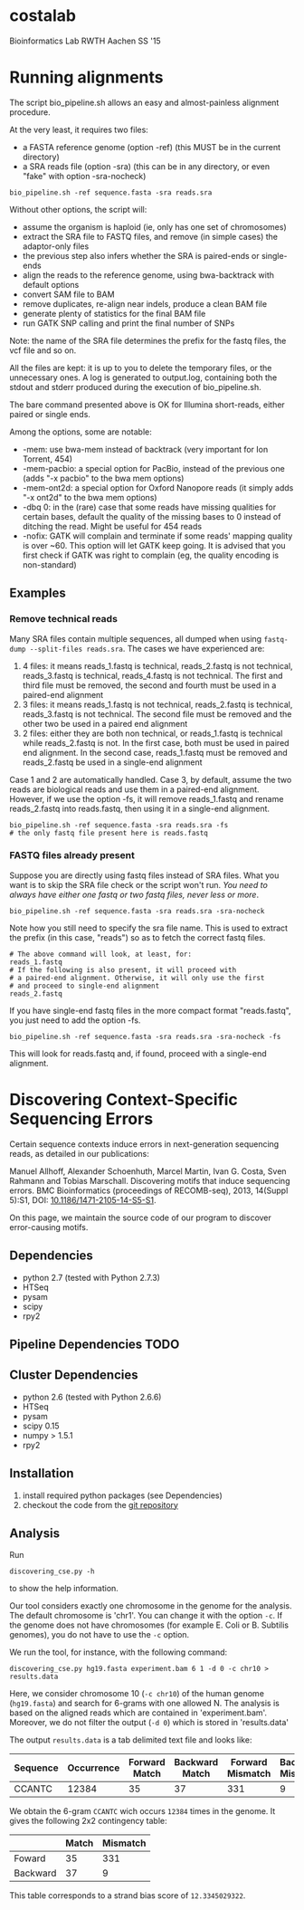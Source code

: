 # costalab
Bioinformatics Lab RWTH Aachen SS '15

# Running alignments

The script bio_pipeline.sh allows an easy and almost-painless alignment procedure.

At the very least, it requires two files:

 * a FASTA reference genome (option -ref) (this MUST be in the current directory)
 * a SRA reads file (option -sra) (this can be in any directory, or even "fake" with option -sra-nocheck)

```
bio_pipeline.sh -ref sequence.fasta -sra reads.sra
```

Without other options, the script will:

 * assume the organism is haploid (ie, only has one set of chromosomes)
 * extract the SRA file to FASTQ files, and remove (in simple cases) the adaptor-only files
  * the previous step also infers whether the SRA is paired-ends or single-ends
 * align the reads to the reference genome, using bwa-backtrack with default options
 * convert SAM file to BAM
 * remove duplicates, re-align near indels, produce a clean BAM file
 * generate plenty of statistics for the final BAM file
 * run GATK SNP calling and print the final number of SNPs

Note: the name of the SRA file determines the prefix for the fastq files, the vcf file and so on.

All the files are kept: it is up to you to delete the temporary files, or the unnecessary ones. A log is generated to output.log, containing both the stdout and stderr produced during the execution of bio_pipeline.sh.

The bare command presented above is OK for Illumina short-reads, either paired or single ends.

Among the options, some are notable:

 * -mem: use bwa-mem instead of backtrack (very important for Ion Torrent, 454)
 * -mem-pacbio: a special option for PacBio, instead of the previous one (adds "-x pacbio" to the bwa mem options)
 * -mem-ont2d: a special option for Oxford Nanopore reads (it simply adds "-x ont2d" to the bwa mem options)
 * -dbq 0: in the (rare) case that some reads have missing qualities for certain bases, default the quality of the missing bases to 0 instead of ditching the read. Might be useful for 454 reads
 * -nofix: GATK will complain and terminate if some reads' mapping quality is over ~60. This option will let GATK keep going. It is advised that you first check if GATK was right to complain (eg, the quality encoding is non-standard)

## Examples

### Remove technical reads

Many SRA files contain multiple sequences, all dumped when using ```fastq-dump --split-files reads.sra```. The cases we have experienced are:

1. 4 files: it means reads_1.fastq is technical, reads_2.fastq is not technical, reads_3.fastq is technical, reads_4.fastq is not technical. The first and third file must be removed, the second and fourth must be used in a paired-end alignment
2. 3 files: it means reads_1.fastq is not technical, reads_2.fastq is technical, reads_3.fastq is not technical. The second file must be removed and the other two be used in a paired end alignment
3. 2 files: either they are both non technical, or reads_1.fastq is technical while reads_2.fastq is not. In the first case, both must be used in paired end alignment. In the second case, reads_1.fastq must be removed and reads_2.fastq be used in a single-end alignment

Case 1 and 2 are automatically handled. Case 3, by default, assume the two reads are biological reads and use them in a paired-end alignment. However, if we use the option -fs, it will remove reads_1.fastq and rename reads_2.fastq into reads.fastq, then using it in a single-end alignment.

```
bio_pipeline.sh -ref sequence.fasta -sra reads.sra -fs
# the only fastq file present here is reads.fastq
```

### FASTQ files already present

Suppose you are directly using fastq files instead of SRA files. What you want is to skip the SRA file check or the script won't run. *You need to always have either one fastq or two fastq files, never less or more*.

```
bio_pipeline.sh -ref sequence.fasta -sra reads.sra -sra-nocheck
```

Note how you still need to specify the sra file name. This is used to extract the prefix (in this case, "reads") so as to fetch the correct fastq files.

```
# The above command will look, at least, for:
reads_1.fastq
# If the following is also present, it will proceed with
# a paired-end alignment. Otherwise, it will only use the first
# and proceed to single-end alignment
reads_2.fastq
```

If you have single-end fastq files in the more compact format "reads.fastq", you just need to add the option -fs.

```
bio_pipeline.sh -ref sequence.fasta -sra reads.sra -sra-nocheck -fs
```

This will look for reads.fastq and, if found, proceed with a single-end alignment.

# Discovering Context-Specific Sequencing Errors

Certain sequence contexts induce errors in next-generation sequencing reads, as detailed in our publications:

Manuel Allhoff, Alexander Schoenhuth, Marcel Martin, Ivan G. Costa, Sven Rahmann and Tobias Marschall. Discovering motifs that induce sequencing errors. BMC Bioinformatics (proceedings of RECOMB-seq), 2013, 14(Suppl 5):S1, DOI: [10.1186/1471-2105-14-S5-S1](http://dx.doi.org/10.1186/1471-2105-14-S5-S1).

On this page, we maintain the source code of our program to discover error-causing motifs.

## Dependencies

 * python 2.7 (tested with Python 2.7.3)
 * HTSeq
 * pysam
 * scipy
 * rpy2 

## Pipeline Dependencies TODO
## Cluster Dependencies

 * python 2.6 (tested with Python 2.6.6)
 * HTSeq
 * pysam
 * scipy 0.15
 * numpy > 1.5.1
 * rpy2 

## Installation

 1. install required python packages (see Dependencies)
 2. checkout the code from the [git repository](https://github.com/zbarni/costalab.git)

## Analysis

Run

```
discovering_cse.py -h
```

to show the help information.

Our tool considers exactly one chromosome in the genome for the analysis. The default chromosome is 'chr1'. You can change it with the option `-c`. If the genome does not have chromosomes (for example E. Coli or B. Subtilis genomes), you do not have to use the `-c` option.

We run the tool, for instance, with the following command:

```
discovering_cse.py hg19.fasta experiment.bam 6 1 -d 0 -c chr10 > results.data
```

Here, we consider chromosome 10 (`-c chr10`) of the human genome (`hg19.fasta`) and search for 6-grams with one allowed N. The analysis is based on the aligned reads which are contained in 'experiment.bam'. Moreover, we do not filter the output (`-d 0`) which is stored in 'results.data'

The output `results.data` is a tab delimited text file and looks like:


| Sequence | Occurrence | Forward Match | Backward Match | Forward Mismatch | Backward Mismatch | Strand Bias Score | FER (Forward Error Rate) | RER (Reverse Error Rate) | ERD (Error rate Difference) |
|----------|------------|---------------|----------------|------------------|-------------------|-------------------|--------------------------|--------------------------|-----------------------------|
| CCANTC   |      12384 |            35 |             37 |             331  |                9  |    12.3345029322  |          0.894557485622  |          0.222222222222  |              0.520215753219 |

We obtain the 6-gram `CCANTC` wich occurs `12384` times in the genome. It gives the following 2x2 contingency table:

|          | Match | Mismatch |
|----------|-------|----------|
|   Foward |    35 |      331 |
| Backward |    37 |        9 |

This table corresponds to a strand bias score of `12.3345029322`.
